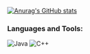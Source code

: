 [![Anurag's GitHub stats](https://github-readme-stats.vercel.app/api?username=justbegginer&theme=tokyonight)](https://github.com/anuraghazra/github-readme-stats)
### Languages and Tools:
![Java](https://img.shields.io/badge/-Java-090909?style=for-the-badge&logo=java&logoColor=F88C00)
![C++](https://img.shields.io/badge/-C++-090909?style=for-the-badge&logo=C%2b%2b&logoColor=6296CC)
